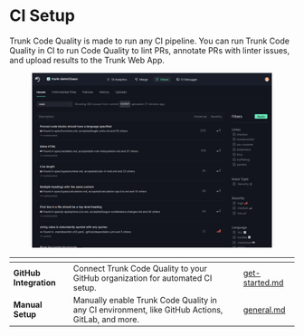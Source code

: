 # CI Setup

Trunk Code Quality is made to run any CI pipeline. You can run Trunk Code Quality in CI to run Code Quality to lint PRs, annotate PRs with linter issues, and upload results to the Trunk Web App.

<figure><img src="../../.gitbook/assets/image (47).png" alt=""><figcaption></figcaption></figure>

<table data-card-size="large" data-column-title-hidden data-view="cards"><thead><tr><th></th><th></th><th></th><th data-hidden data-card-target data-type="content-ref"></th></tr></thead><tbody><tr><td><strong>GitHub Integration</strong></td><td>Connect Trunk Code Quality to your GitHub organization for automated CI setup. </td><td></td><td><a href="get-started.md">get-started.md</a></td></tr><tr><td><strong>Manual Setup</strong></td><td>Manually enable Trunk Code Quality in any CI environment, like GitHub Actions, GitLab, and more.</td><td></td><td><a href="general.md">general.md</a></td></tr></tbody></table>
